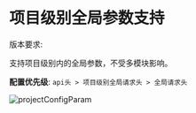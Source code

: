 ---
---

# 项目级别全局参数支持

版本要求: <Badge text="2022.1.8" />

支持项目级别内的全局参数，不受多模块影响。

**配置优先级**: `api头 > 项目级别全局请求头 > 全局请求头`

![projectConfigParam](/img/projectConfigParam.png)
